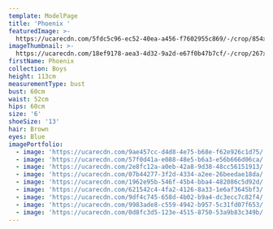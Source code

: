 ```yaml
---
template: ModelPage
title: 'Phoenix '
featuredImage: >-
  https://ucarecdn.com/5fdc5c96-ec52-40ea-a456-f7602955c869/-/crop/854x586/0,329/-/preview/
imageThumbnail: >-
  https://ucarecdn.com/18ef9178-aea3-4d32-9a2d-e67f0b47b7cf/-/crop/267x322/341,267/-/preview/
firstName: Phoenix
collection: Boys
height: 113cm
measurementType: bust
bust: 60cm
waist: 52cm
hips: 60cm
size: '6'
shoeSize: '13'
hair: Brown
eyes: Blue
imagePortfolio:
  - image: 'https://ucarecdn.com/9ae457cc-d4d8-4e75-b68e-f62e926c1d75/'
  - image: 'https://ucarecdn.com/57f0d41a-e088-48e5-b6a3-e56b666d06ca/'
  - image: 'https://ucarecdn.com/2e8fc12a-a0eb-42a8-9d38-48cc56151913/'
  - image: 'https://ucarecdn.com/07b44277-3f2d-4334-a2ee-26beedae18da/'
  - image: 'https://ucarecdn.com/1962e95b-546f-45b4-bba4-482086c5d92d/'
  - image: 'https://ucarecdn.com/621542c4-4fa2-4126-8a33-1e6af3645bf3/'
  - image: 'https://ucarecdn.com/9df4c745-658d-4b02-b9a4-dc3ecc7c82f4/'
  - image: 'https://ucarecdn.com/9983ade8-c559-4942-b957-5c31fd07f653/'
  - image: 'https://ucarecdn.com/0d8fc3d5-123e-4515-8750-53a9b83c349b/'
---
```


